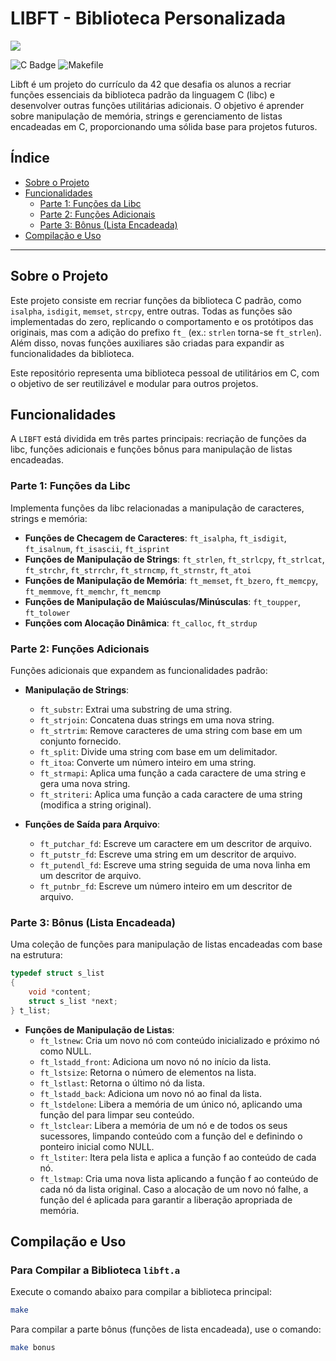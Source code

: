 # LIBFT - Biblioteca Personalizada

![](https://media.giphy.com/media/sD3aa6UiynWfFZJX6E/giphy.gif?cid=ecf05e47p3og0hzc504c9tuboiapwhowyov6k1dkuzuz7ohi&ep=v1_gifs_search&rid=giphy.gif&ct=g)

![C Badge](https://img.shields.io/badge/C-00599C?style=for-the-badge&logo=c&logoColor=white)
![Makefile](https://img.shields.io/badge/Makefile-000000?style=for-the-badge&logo=makefile&logoColor=white)


Libft é um projeto do currículo da 42 que desafia os alunos a recriar funções essenciais da biblioteca padrão da linguagem C (libc) e desenvolver outras funções utilitárias adicionais. O objetivo é aprender sobre manipulação de memória, strings e gerenciamento de listas encadeadas em C, proporcionando uma sólida base para projetos futuros.

## Índice

- [Sobre o Projeto](#sobre-o-projeto)
- [Funcionalidades](#funcionalidades)
  - [Parte 1: Funções da Libc](#parte-1-funções-da-libc)
  - [Parte 2: Funções Adicionais](#parte-2-funções-adicionais)
  - [Parte 3: Bônus (Lista Encadeada)](#parte-3-bônus-lista-encadeada)
- [Compilação e Uso](#compilação-e-uso)

---

## Sobre o Projeto

Este projeto consiste em recriar funções da biblioteca C padrão, como `isalpha`, `isdigit`, `memset`, `strcpy`, entre outras. Todas as funções são implementadas do zero, replicando o comportamento e os protótipos das originais, mas com a adição do prefixo `ft_` (ex.: `strlen` torna-se `ft_strlen`). Além disso, novas funções auxiliares são criadas para expandir as funcionalidades da biblioteca. 

Este repositório representa uma biblioteca pessoal de utilitários em C, com o objetivo de ser reutilizável e modular para outros projetos.

## Funcionalidades

A `LIBFT` está dividida em três partes principais: recriação de funções da libc, funções adicionais e funções bônus para manipulação de listas encadeadas.

### Parte 1: Funções da Libc

Implementa funções da libc relacionadas a manipulação de caracteres, strings e memória:

- **Funções de Checagem de Caracteres**: `ft_isalpha`, `ft_isdigit`, `ft_isalnum`, `ft_isascii`, `ft_isprint`
- **Funções de Manipulação de Strings**: `ft_strlen`, `ft_strlcpy`, `ft_strlcat`, `ft_strchr`, `ft_strrchr`, `ft_strncmp`, `ft_strnstr`, `ft_atoi`
- **Funções de Manipulação de Memória**: `ft_memset`, `ft_bzero`, `ft_memcpy`, `ft_memmove`, `ft_memchr`, `ft_memcmp`
- **Funções de Manipulação de Maiúsculas/Minúsculas**: `ft_toupper`, `ft_tolower`
- **Funções com Alocação Dinâmica**: `ft_calloc`, `ft_strdup`

### Parte 2: Funções Adicionais

Funções adicionais que expandem as funcionalidades padrão:

- **Manipulação de Strings**:
  - `ft_substr`: Extrai uma substring de uma string.
  - `ft_strjoin`: Concatena duas strings em uma nova string.
  - `ft_strtrim`: Remove caracteres de uma string com base em um conjunto fornecido.
  - `ft_split`: Divide uma string com base em um delimitador.
  - `ft_itoa`: Converte um número inteiro em uma string.
  - `ft_strmapi`: Aplica uma função a cada caractere de uma string e gera uma nova string.
  - `ft_striteri`: Aplica uma função a cada caractere de uma string (modifica a string original).
  
- **Funções de Saída para Arquivo**:
  - `ft_putchar_fd`: Escreve um caractere em um descritor de arquivo.
  - `ft_putstr_fd`: Escreve uma string em um descritor de arquivo.
  - `ft_putendl_fd`: Escreve uma string seguida de uma nova linha em um descritor de arquivo.
  - `ft_putnbr_fd`: Escreve um número inteiro em um descritor de arquivo.

### Parte 3: Bônus (Lista Encadeada)

Uma coleção de funções para manipulação de listas encadeadas com base na estrutura:

```c
typedef struct s_list
{
    void *content;
    struct s_list *next;
} t_list;
```
- **Funções de Manipulação de Listas**:
  - `ft_lstnew`: Cria um novo nó com conteúdo inicializado e próximo nó como NULL.
  - `ft_lstadd_front`: Adiciona um novo nó no início da lista.
  - `ft_lstsize`: Retorna o número de elementos na lista.
  - `ft_lstlast`: Retorna o último nó da lista.
  - `ft_lstadd_back`: Adiciona um novo nó ao final da lista.
  - `ft_lstdelone`: Libera a memória de um único nó, aplicando uma função del para limpar seu conteúdo.
  - `ft_lstclear`: Libera a memória de um nó e de todos os seus sucessores, limpando conteúdo com a função del e definindo o ponteiro inicial como NULL.
  - `ft_lstiter`: Itera pela lista e aplica a função f ao conteúdo de cada nó.
  - `ft_lstmap`: Cria uma nova lista aplicando a função f ao conteúdo de cada nó da lista original. Caso a alocação de um novo nó falhe, a função del é aplicada para garantir a liberação apropriada de memória.

## Compilação e Uso

### Para Compilar a Biblioteca `libft.a`

Execute o comando abaixo para compilar a biblioteca principal:

```bash
make
```

Para compilar a parte bônus (funções de lista encadeada), use o comando:

```bash
make bonus
```


